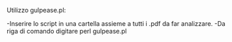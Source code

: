 Utilizzo gulpease.pl:

-Inserire lo script in una cartella assieme a tutti i .pdf da far analizzare.
-Da riga di comando digitare perl gulpease.pl
